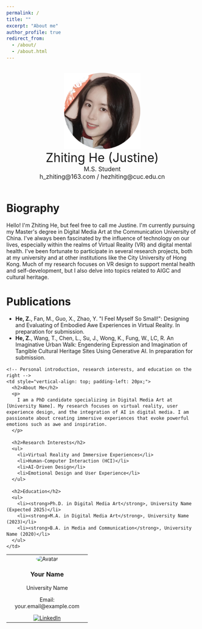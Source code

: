 ```yaml
---
permalink: /
title: ""
excerpt: "About me"
author_profile: true
redirect_from: 
  - /about/
  - /about.html
---
```

<br>
<div align="center"><img src='/images/Personal Photo.png' width="200px"></div>
<center><font size="6" >Zhiting He (Justine)</font></center>
<center><font size="3" >M.S. Student</font></center>
<center><font size="3" >h_zhiting@163.com  /  hezhiting@cuc.edu.cn</font></center>
<br>

# Biography

Hello! I'm Zhiting He, but feel free to call me Justine. I'm currently pursuing my Master's degree in Digital Media Art at the Communication University of China. I've always been fascinated by the influence of technology on our lives, especially within the realms of Virtual Reality (VR) and digital mental health. I've been fortunate to participate in several research projects, both at my university and at other institutions like the City University of Hong Kong. Much of my research focuses on VR design to support mental health and self-development, but I also delve into topics related to AIGC and cultural heritage.

# Publications
- **He, Z.**, Fan, M., Guo, X., Zhao, Y. "I Feel Myself So Small!": Designing and Evaluating of Embodied Awe Experiences in Virtual Reality. In preparation for submission.
- **He, Z.**, Wang, T., Chen, L., Su, J., Wong, K., Fung, W., LC, R. An Imaginative Urban Walk: Engendering Expression and Imagination of Tangible Cultural Heritage Sites Using Generative AI. In preparation for submission.

<!-- Add your profile image, name, school, email, and LinkedIn on the left -->
<table>
  <tr>
    <td style="width: 200px; text-align: center;">
      <img src="https://via.placeholder.com/150" alt="Avatar" style="border-radius:50%; width: 150px; height: 150px;">
      <h3>Your Name</h3>
      <p>University Name</p>
      <p>Email: your.email@example.com</p>
      <a href="https://www.linkedin.com/in/your-profile">
        <img src="https://img.shields.io/badge/LinkedIn-0077B5?style=for-the-badge&logo=linkedin&logoColor=white" alt="LinkedIn">
      </a>
    </td>

    <!-- Personal introduction, research interests, and education on the right -->
    <td style="vertical-align: top; padding-left: 20px;">
      <h2>About Me</h2>
      <p>
        I am a PhD candidate specializing in Digital Media Art at [University Name]. My research focuses on virtual reality, user experience design, and the integration of AI in digital media. I am passionate about creating immersive experiences that evoke powerful emotions such as awe and inspiration.
      </p>

      <h2>Research Interests</h2>
      <ul>
        <li>Virtual Reality and Immersive Experiences</li>
        <li>Human-Computer Interaction (HCI)</li>
        <li>AI-Driven Design</li>
        <li>Emotional Design and User Experience</li>
      </ul>

      <h2>Education</h2>
      <ul>
        <li><strong>Ph.D. in Digital Media Art</strong>, University Name (Expected 2025)</li>
        <li><strong>M.A. in Digital Media Art</strong>, University Name (2023)</li>
        <li><strong>B.A. in Media and Communication</strong>, University Name (2020)</li>
      </ul>
    </td>
  </tr>
</table>

